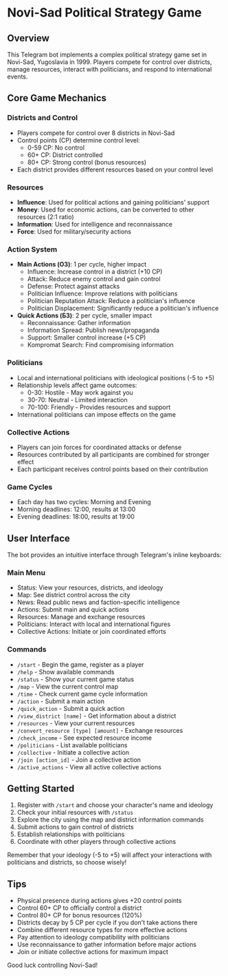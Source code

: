 # Novi-Sad Political Strategy Game

## Overview

This Telegram bot implements a complex political strategy game set in Novi-Sad, Yugoslavia in 1999. Players compete for control over districts, manage resources, interact with politicians, and respond to international events.

## Core Game Mechanics

### Districts and Control
- Players compete for control over 8 districts in Novi-Sad
- Control points (CP) determine control level:
  - 0-59 CP: No control
  - 60+ CP: District controlled
  - 80+ CP: Strong control (bonus resources)
- Each district provides different resources based on your control level

### Resources
- **Influence**: Used for political actions and gaining politicians' support
- **Money**: Used for economic actions, can be converted to other resources (2:1 ratio)
- **Information**: Used for intelligence and reconnaissance
- **Force**: Used for military/security actions

### Action System
- **Main Actions (ОЗ)**: 1 per cycle, higher impact
  - Influence: Increase control in a district (+10 CP)
  - Attack: Reduce enemy control and gain control
  - Defense: Protect against attacks
  - Politician Influence: Improve relations with politicians
  - Politician Reputation Attack: Reduce a politician's influence
  - Politician Displacement: Significantly reduce a politician's influence
- **Quick Actions (БЗ)**: 2 per cycle, smaller impact
  - Reconnaissance: Gather information
  - Information Spread: Publish news/propaganda
  - Support: Smaller control increase (+5 CP)
  - Kompromat Search: Find compromising information

### Politicians
- Local and international politicians with ideological positions (-5 to +5)
- Relationship levels affect game outcomes:
  - 0-30: Hostile - May work against you
  - 30-70: Neutral - Limited interaction
  - 70-100: Friendly - Provides resources and support
- International politicians can impose effects on the game

### Collective Actions
- Players can join forces for coordinated attacks or defense
- Resources contributed by all participants are combined for stronger effect
- Each participant receives control points based on their contribution

### Game Cycles
- Each day has two cycles: Morning and Evening
- Morning deadlines: 12:00, results at 13:00
- Evening deadlines: 18:00, results at 19:00

## User Interface

The bot provides an intuitive interface through Telegram's inline keyboards:

### Main Menu
- Status: View your resources, districts, and ideology
- Map: See district control across the city
- News: Read public news and faction-specific intelligence
- Actions: Submit main and quick actions
- Resources: Manage and exchange resources
- Politicians: Interact with local and international figures
- Collective Actions: Initiate or join coordinated efforts

### Commands
- `/start` - Begin the game, register as a player
- `/help` - Show available commands
- `/status` - Show your current game status
- `/map` - View the current control map
- `/time` - Check current game cycle information
- `/action` - Submit a main action
- `/quick_action` - Submit a quick action
- `/view_district [name]` - Get information about a district
- `/resources` - View your current resources
- `/convert_resource [type] [amount]` - Exchange resources
- `/check_income` - See expected resource income
- `/politicians` - List available politicians
- `/collective` - Initiate a collective action
- `/join [action_id]` - Join a collective action
- `/active_actions` - View all active collective actions

## Getting Started

1. Register with `/start` and choose your character's name and ideology
2. Check your initial resources with `/status`
3. Explore the city using the map and district information commands
4. Submit actions to gain control of districts
5. Establish relationships with politicians
6. Coordinate with other players through collective actions

Remember that your ideology (-5 to +5) will affect your interactions with politicians and districts, so choose wisely!

## Tips

- Physical presence during actions gives +20 control points
- Control 60+ CP to officially control a district
- Control 80+ CP for bonus resources (120%)
- Districts decay by 5 CP per cycle if you don't take actions there
- Combine different resource types for more effective actions
- Pay attention to ideology compatibility with politicians
- Use reconnaissance to gather information before major actions
- Join or initiate collective actions for maximum impact

Good luck controlling Novi-Sad!
